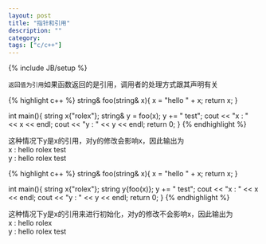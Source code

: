 ```yaml
---
layout: post
title: "指针和引用"
description: ""
category: 
tags: ["c/c++"]
---
```

{% include JB/setup %}

`返回值为引用`如果函数返回的是引用，调用者的处理方式跟其声明有关

{% highlight c++ %}
string& foo(string& x){ 
    x = "hello " + x;
    return x;
}

int main(){
    string x{"rolex"};
    string& y = foo(x);
    y += " test";
    cout << "x : " << x << endl;
    cout << "y : " << y << endl;
    return 0;
}
{% endhighlight %}

这种情况下y是x的引用，对y的修改会影响x，因此输出为  
x : hello rolex test  
y : hello rolex test

{% highlight c++ %}
string& foo(string& x){ 
    x = "hello " + x;
    return x;
}

int main(){
    string x{"rolex"};
    string y{foo(x)};
    y += " test";
    cout << "x : " << x << endl;
    cout << "y : " << y << endl;
    return 0;
}
{% endhighlight %}

这种情况下y是x的引用来进行初始化，对y的修改不会影响x，因此输出为  
x : hello rolex  
y : hello rolex test
